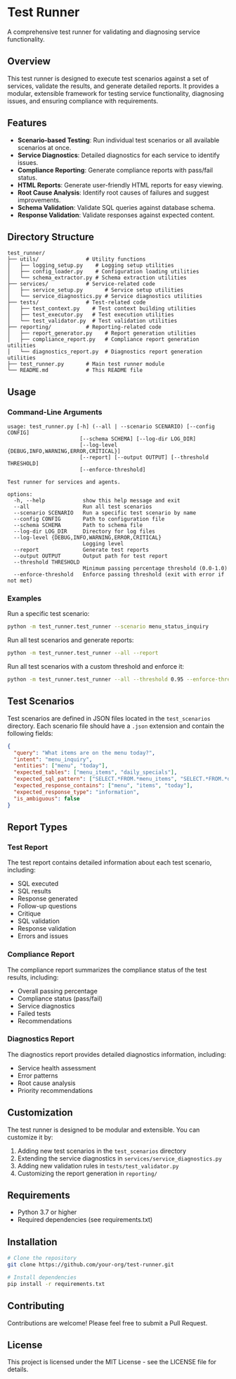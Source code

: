 # Test Runner

A comprehensive test runner for validating and diagnosing service functionality.

## Overview

This test runner is designed to execute test scenarios against a set of services, validate the results, and generate detailed reports. It provides a modular, extensible framework for testing service functionality, diagnosing issues, and ensuring compliance with requirements.

## Features

- **Scenario-based Testing**: Run individual test scenarios or all available scenarios at once.
- **Service Diagnostics**: Detailed diagnostics for each service to identify issues.
- **Compliance Reporting**: Generate compliance reports with pass/fail status.
- **HTML Reports**: Generate user-friendly HTML reports for easy viewing.
- **Root Cause Analysis**: Identify root causes of failures and suggest improvements.
- **Schema Validation**: Validate SQL queries against database schema.
- **Response Validation**: Validate responses against expected content.

## Directory Structure

```
test_runner/
├── utils/               # Utility functions
│   ├── logging_setup.py    # Logging setup utilities
│   ├── config_loader.py    # Configuration loading utilities
│   └── schema_extractor.py # Schema extraction utilities
├── services/            # Service-related code
│   ├── service_setup.py       # Service setup utilities
│   └── service_diagnostics.py # Service diagnostics utilities
├── tests/               # Test-related code
│   ├── test_context.py    # Test context building utilities
│   ├── test_executor.py   # Test execution utilities
│   └── test_validator.py  # Test validation utilities
├── reporting/           # Reporting-related code
│   ├── report_generator.py    # Report generation utilities
│   ├── compliance_report.py   # Compliance report generation utilities
│   └── diagnostics_report.py  # Diagnostics report generation utilities
├── test_runner.py       # Main test runner module
└── README.md            # This README file
```

## Usage

### Command-Line Arguments

```
usage: test_runner.py [-h] (--all | --scenario SCENARIO) [--config CONFIG]
                       [--schema SCHEMA] [--log-dir LOG_DIR]
                       [--log-level {DEBUG,INFO,WARNING,ERROR,CRITICAL}]
                       [--report] [--output OUTPUT] [--threshold THRESHOLD]
                       [--enforce-threshold]

Test runner for services and agents.

options:
  -h, --help            show this help message and exit
  --all                 Run all test scenarios
  --scenario SCENARIO   Run a specific test scenario by name
  --config CONFIG       Path to configuration file
  --schema SCHEMA       Path to schema file
  --log-dir LOG_DIR     Directory for log files
  --log-level {DEBUG,INFO,WARNING,ERROR,CRITICAL}
                        Logging level
  --report              Generate test reports
  --output OUTPUT       Output path for test report
  --threshold THRESHOLD
                        Minimum passing percentage threshold (0.0-1.0)
  --enforce-threshold   Enforce passing threshold (exit with error if not met)
```

### Examples

Run a specific test scenario:

```bash
python -m test_runner.test_runner --scenario menu_status_inquiry
```

Run all test scenarios and generate reports:

```bash
python -m test_runner.test_runner --all --report
```

Run all test scenarios with a custom threshold and enforce it:

```bash
python -m test_runner.test_runner --all --threshold 0.95 --enforce-threshold
```

## Test Scenarios

Test scenarios are defined in JSON files located in the `test_scenarios` directory. Each scenario file should have a `.json` extension and contain the following fields:

```json
{
  "query": "What items are on the menu today?",
  "intent": "menu_inquiry",
  "entities": ["menu", "today"],
  "expected_tables": ["menu_items", "daily_specials"],
  "expected_sql_pattern": ["SELECT.*FROM.*menu_items", "SELECT.*FROM.*daily_specials"],
  "expected_response_contains": ["menu", "items", "today"],
  "expected_response_type": "information",
  "is_ambiguous": false
}
```

## Report Types

### Test Report

The test report contains detailed information about each test scenario, including:

- SQL executed
- SQL results
- Response generated
- Follow-up questions
- Critique
- SQL validation
- Response validation
- Errors and issues

### Compliance Report

The compliance report summarizes the compliance status of the test results, including:

- Overall passing percentage
- Compliance status (pass/fail)
- Service diagnostics
- Failed tests
- Recommendations

### Diagnostics Report

The diagnostics report provides detailed diagnostics information, including:

- Service health assessment
- Error patterns
- Root cause analysis
- Priority recommendations

## Customization

The test runner is designed to be modular and extensible. You can customize it by:

1. Adding new test scenarios in the `test_scenarios` directory
2. Extending the service diagnostics in `services/service_diagnostics.py`
3. Adding new validation rules in `tests/test_validator.py`
4. Customizing the report generation in `reporting/`

## Requirements

- Python 3.7 or higher
- Required dependencies (see requirements.txt)

## Installation

```bash
# Clone the repository
git clone https://github.com/your-org/test-runner.git

# Install dependencies
pip install -r requirements.txt
```

## Contributing

Contributions are welcome! Please feel free to submit a Pull Request.

## License

This project is licensed under the MIT License - see the LICENSE file for details. 